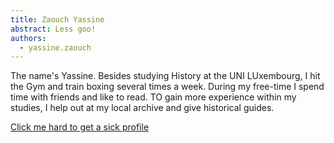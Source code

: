```yaml
---
title: Zaouch Yassine
abstract: Less goo!
authors:
  - yassine.zaouch
---
```


The name's Yassine. Besides studying History at the UNI LUxembourg, I hit the Gym and train boxing several times a week. During my free-time I spend time with friends and like to read. TO gain more experience within my studies, I help out at my local archive and give historical guides.

[Click me hard to get a sick profile](https://github.com/YassineZaouch)
